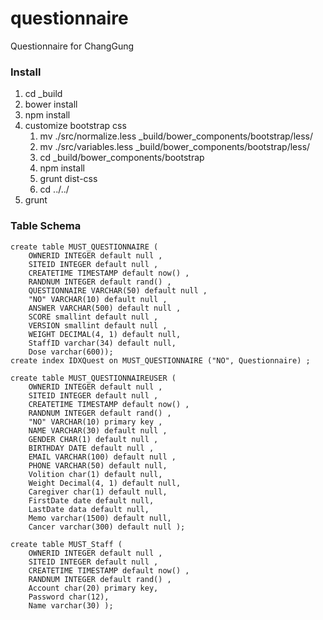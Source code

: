 questionnaire
=============

Questionnaire for ChangGung

### Install

1. cd _build
1. bower install
1. npm install
1. customize bootstrap css
	1. mv ./src/normalize.less \_build/bower_components/bootstrap/less/
	1. mv ./src/variables.less \_build/bower_components/bootstrap/less/
	1. cd \_build/bower_components/bootstrap
	1. npm install
	1. grunt dist-css
	1. cd ../../
1. grunt

### Table Schema

	create table MUST_QUESTIONNAIRE (
		OWNERID INTEGER default null ,
		SITEID INTEGER default null ,
		CREATETIME TIMESTAMP default now() ,
		RANDNUM INTEGER default rand() ,
		QUESTIONNAIRE VARCHAR(50) default null ,
		"NO" VARCHAR(10) default null ,
		ANSWER VARCHAR(500) default null ,
		SCORE smallint default null ,
		VERSION smallint default null ,
		WEIGHT DECIMAL(4, 1) default null,
		StaffID varchar(34) default null,
		Dose varchar(600));
	create index IDXQuest on MUST_QUESTIONNAIRE ("NO", Questionnaire) ;

	create table MUST_QUESTIONNAIREUSER (
		OWNERID INTEGER default null ,
		SITEID INTEGER default null ,
		CREATETIME TIMESTAMP default now() ,
		RANDNUM INTEGER default rand() ,
		"NO" VARCHAR(10) primary key ,
		NAME VARCHAR(30) default null ,
		GENDER CHAR(1) default null ,
		BIRTHDAY DATE default null ,
		EMAIL VARCHAR(100) default null ,
		PHONE VARCHAR(50) default null,
		Volition char(1) default null,
		Weight Decimal(4, 1) default null,
		Caregiver char(1) default null,
		FirstDate date default null,
		LastDate data default null,
		Memo varchar(1500) default null,
		Cancer varchar(300) default null );

	create table MUST_Staff (
		OWNERID INTEGER default null ,
		SITEID INTEGER default null ,
		CREATETIME TIMESTAMP default now() ,
		RANDNUM INTEGER default rand() ,
		Account char(20) primary key,
		Password char(12),
		Name varchar(30) );
